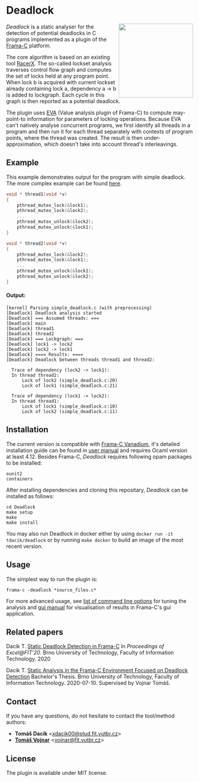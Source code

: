 # Deadlock

<img align="right" width="200" src="http://excel.fit.vutbr.cz/submissions/2020/012/12_nahled.png">

*Deadlock* is a static analyser for the detection of potential deadlocks in C programs implemented as a plugin of the [Frama-C](http://frama-c.com/) platform.

The core algorithm is based on an existing tool [RacerX](https://web.stanford.edu/~engler/racerx-sosp03.pdf). The so-called lockset analysis traverses control flow graph and computes the set of locks held at any program point. When lock b is acquired with current lockset already containing lock a, dependency a -> b is added to lockgraph. Each cycle in this graph is then reported as a potential deadlock.

The plugin uses [EVA](http://frama-c.com/value.html) (Value analysis plugin of Frama-C) to compute may-point-to information for parameters of locking operations. Because EVA can't natively analyse concurrent programs, we first identify all threads in a program and then run it for each thread separately with contexts of program points, where the thread was created. The result is then under-approximation, which doesn't take into account thread's interleavings. 

## Example
This example demonstrates output for the program with simple deadlock. The more complex example can be found [here](https://github.com/TDacik/Deadlock/wiki/example).
 
```C
void * thread1(void *v)
{
    pthread_mutex_lock(&lock1);
    pthread_mutex_lock(&lock2);
    ...
    pthread_mutex_unlock(&lock2);
    pthread_mutex_unlock(&lock1);
}

void * thread2(void *v)
{
    pthread_mutex_lock(&lock2);
    pthread_mutex_lock(&lock1);
    ...
    pthread_mutex_unlock(&lock1);
    pthread_mutex_unlock(&lock2);
}
```
#### Output:
```
[kernel] Parsing simple_deadlock.c (with preprocessing)
[Deadlock] Deadlock analysis started
[Deadlock] === Assumed threads: ===
[Deadlock] main
[Deadlock] thread1
[Deadlock] thread2
[Deadlock] === Lockgraph: ===
[Deadlock] lock1 -> lock2
[Deadlock] lock2 -> lock1
[Deadlock] ==== Results: ====
[Deadlock] Deadlock between threads thread1 and thread2:
  
  Trace of dependency (lock2 -> lock1):
  In thread thread2:
      Lock of lock2 (simple_deadlock.c:20)
      Lock of lock1 (simple_deadlock.c:21)
  
  Trace of dependency (lock1 -> lock2):
  In thread thread1:
      Lock of lock1 (simple_deadlock.c:10)
      Lock of lock2 (simple_deadlock.c:11)
```

## Installation
The current version is compatible with [Frama-C Vanadium](https://frama-c.com/fc-versions/vanadium.html), it's detailed installation guide can be found in [user manual](https://git.frama-c.com/pub/frama-c/blob/master/INSTALL.md) and requires Ocaml version at least 4.12. Besides Frama-C, *Deadlock* requires following opam packages to be installed:
```
ounit2
containers
```

After installing dependencies and cloning this repositary, *Deadlock* can be installed as follows:
```
cd Deadlock
make setup
make
make install
```

You may also run Deadlock in docker either by using `docker run -it tdacik/deadlock` or by running `make docker` to build an image of the most recent version.  

## Usage
The simplest way to run the plugin is:
``` 
frama-c -deadlock *source_files.c*
``` 
For more advanced usage, see [list of command line options](https://github.com/TDacik/Deadlock/wiki/help) for tuning the analysis and [gui manual](https://github.com/TDacik/Deadlock/wiki/deadlock-gui) for visualisation of results in Frama-C's gui application.




## Related papers
Dacík T. [Static Deadlock Detection in Frama-C](http://excel.fit.vutbr.cz/submissions/2020/012/12.pdf) In *Proceedings of Excel@FIT'20*. Brno University of Technology, Faculty of Information Technology. 2020

Dacík T. [Static Analysis in the Frama-C Environment Focused on Deadlock Detection](https://www.fit.vut.cz/study/thesis/22928/.en) Bachelor's Thesis. Brno University of Technology, Faculty of Information Technology. 2020-07-10. Supervised by Vojnar Tomáš.

## Contact
If you have any questions, do not hesitate to contact the tool/method authors:
* **Tomáš Dacík** <[xdacik00@stud.fit.vutbr.cz](mailto:xdacik00@stud.fit.vutbr.cz)>
* [**Tomáš Vojnar**](https://www.fit.vut.cz/person/vojnar/) <[vojnar@fit.vutbr.cz](mailto:vojnar@fit.vutbr.cz)>

## License
The plugin is available under MIT license.
